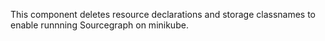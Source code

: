 This component deletes resource declarations and storage classnames to enable runnning Sourcegraph on minikube.